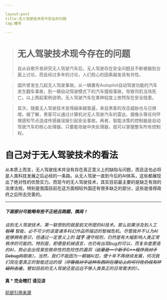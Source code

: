 ```yaml
---

layout:post
title:无人驾驶技术现今存在的问题
tag:瞎写

---
```

># 无人驾驶技术现今存在的问题
>自从谷歌开发研究无人驾驶汽车后，无人驾驶存在安全问题且不断被搬到台面上讨论，而且经过多年的讨论，人们担心的因素越发具有共性。

>国外曾发生几起无人驾驶事故。从一辆置有Autopilot自动驾驶功能的汽车发生翻车事故，到一辆自动驾驶模式下的汽车撞毁事故，导致司机当场死亡。以上两起案例说明，无人驾驶汽车在某种程度上依然存在安全隐患。

>其次，随着无人驾驶技术变得越来越普遍，来自黑客的攻击威胁也与日俱增。据了解，黑客可以通过计算机对无人驾驶汽车的雷达、摄像头等任何环境感知节点造成传感器误报引起安全事故。再者，智能决策的控制器是自动驾驶汽车的核心处理器，只要能攻破中央处理器，就可以掌握整车所有控制权。

# 自己对于无人驾驶技术的看法

从本质上而言，无人驾驶技术并没有存在真正意义上的缺陷与问题，而且这也必将是人类科技发展之后必经的一条路。从无人驾驶一直到今后的AI体系，这些都展现出了绝对性的优势实力。而现今的无人驾驶技术，其实目前最主要的是缺乏有效的法律法规，特别是我国目前在这方面相较外国还有很多缺乏的部分，这些是值得政府之后所去完善的。

***

##### *下面部分可能略有些不正经且跑题，慎阅！*

 *谈到无人驾驶技术，第一联想到的就是前文所提的AI技术。那么如果涉及到人工 ~~智障~~ 智能，必不可少的该是诸多科幻作品所描述的智械危机。尽管我并不认为AI能够拥有意识，但通过一定意义上的 **过于** 遵守规则，仍然是有大幅影响人类正常秩序的可能的。特别是，即便是机械语言，也仍有出现bug的可以，而复杂度更高的AI，势必会出现某些致命性的危险性的漏洞（~~这里是一个新手C++程序员对于Debug的怨念~~）。当然，我们不能因为一朝被AI怼，便十年不再继续发展，何况我们现在里真正的智能还远的很（~~尽管我对于这种东西的在理论上的可行性仍保有怀疑的态度~~。譬如目前的无人驾驶还是远远不够人类真正的日常需求的）。*

 #### 真 * 完全瞎打 请见谅

 [前部引用来源](http://news.rfidworld.com.cn/2017_08/7eed5639ef173235.html)

